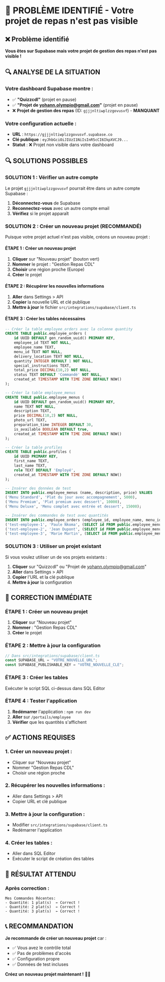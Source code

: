 # 🚨 PROBLÈME IDENTIFIÉ - Votre projet de repas n'est pas visible

## ❌ Problème identifié

**Vous êtes sur Supabase mais votre projet de gestion des repas n'est pas visible !**

## 🔍 ANALYSE DE LA SITUATION

### **Votre dashboard Supabase montre :**
- ✅ **"Quizzcdl"** (projet en pause)
- ✅ **"Projet de yohann.olympio@gmail.com"** (projet en pause)
- ❌ **Projet de gestion des repas** (ID: `gjjjnltiwplzzgovusvf`) - **MANQUANT**

### **Votre configuration actuelle :**
- **URL** : `https://gjjjnltiwplzzgovusvf.supabase.co`
- **Clé publique** : `eyJhbGciOiJIUzI1NiIsInR5cCI6IkpXVCJ9...`
- **Statut** : ❌ Projet non visible dans votre dashboard

## 🔍 SOLUTIONS POSSIBLES

### **SOLUTION 1 : Vérifier un autre compte**

Le projet `gjjjnltiwplzzgovusvf` pourrait être dans un autre compte Supabase :

1. **Déconnectez-vous** de Supabase
2. **Reconnectez-vous** avec un autre compte email
3. **Vérifiez** si le projet apparaît

### **SOLUTION 2 : Créer un nouveau projet (RECOMMANDÉ)**

Puisque votre projet actuel n'est pas visible, créons un nouveau projet :

#### **ÉTAPE 1 : Créer un nouveau projet**
1. **Cliquer** sur "Nouveau projet" (bouton vert)
2. **Nommer** le projet : "Gestion Repas CDL"
3. **Choisir** une région proche (Europe)
4. **Créer** le projet

#### **ÉTAPE 2 : Récupérer les nouvelles informations**
1. **Aller** dans Settings > API
2. **Copier** la nouvelle URL et clé publique
3. **Mettre à jour** le fichier `src/integrations/supabase/client.ts`

#### **ÉTAPE 3 : Créer les tables nécessaires**
```sql
-- Créer la table employee_orders avec la colonne quantity
CREATE TABLE public.employee_orders (
    id UUID DEFAULT gen_random_uuid() PRIMARY KEY,
    employee_id TEXT NOT NULL,
    employee_name TEXT,
    menu_id TEXT NOT NULL,
    delivery_location TEXT NOT NULL,
    quantity INTEGER DEFAULT 1 NOT NULL,
    special_instructions TEXT,
    total_price DECIMAL(10,2) NOT NULL,
    status TEXT DEFAULT 'Commandé' NOT NULL,
    created_at TIMESTAMP WITH TIME ZONE DEFAULT NOW()
);

-- Créer la table employee_menus
CREATE TABLE public.employee_menus (
    id UUID DEFAULT gen_random_uuid() PRIMARY KEY,
    name TEXT NOT NULL,
    description TEXT,
    price DECIMAL(10,2) NOT NULL,
    photo_url TEXT,
    preparation_time INTEGER DEFAULT 30,
    is_available BOOLEAN DEFAULT true,
    created_at TIMESTAMP WITH TIME ZONE DEFAULT NOW()
);

-- Créer la table profiles
CREATE TABLE public.profiles (
    id UUID PRIMARY KEY,
    first_name TEXT,
    last_name TEXT,
    role TEXT DEFAULT 'Employé',
    created_at TIMESTAMP WITH TIME ZONE DEFAULT NOW()
);

-- Insérer des données de test
INSERT INTO public.employee_menus (name, description, price) VALUES
('Menu Standard', 'Plat du jour avec accompagnement', 5000),
('Menu Premium', 'Plat premium avec dessert', 10000),
('Menu Deluxe', 'Menu complet avec entrée et dessert', 15000);

-- Insérer des commandes de test avec quantités
INSERT INTO public.employee_orders (employee_id, employee_name, menu_id, delivery_location, quantity, total_price, status) VALUES
('test-employee-1', 'Paule Nkoma', (SELECT id FROM public.employee_menus LIMIT 1), 'Bureau', 1, 5000, 'Commandé'),
('test-employee-2', 'Jean Dupont', (SELECT id FROM public.employee_menus LIMIT 1), 'Salle de pause', 2, 10000, 'Commandé'),
('test-employee-3', 'Marie Martin', (SELECT id FROM public.employee_menus LIMIT 1), 'Réception', 3, 15000, 'Commandé');
```

### **SOLUTION 3 : Utiliser un projet existant**

Si vous voulez utiliser un de vos projets existants :

1. **Cliquer** sur "Quizzcdl" ou "Projet de yohann.olympio@gmail.com"
2. **Aller** dans Settings > API
3. **Copier** l'URL et la clé publique
4. **Mettre à jour** la configuration

## 🔧 CORRECTION IMMÉDIATE

### **ÉTAPE 1 : Créer un nouveau projet**
1. **Cliquer** sur "Nouveau projet"
2. **Nommer** : "Gestion Repas CDL"
3. **Créer** le projet

### **ÉTAPE 2 : Mettre à jour la configuration**
```typescript
// Dans src/integrations/supabase/client.ts
const SUPABASE_URL = "VOTRE_NOUVELLE_URL";
const SUPABASE_PUBLISHABLE_KEY = "VOTRE_NOUVELLE_CLE";
```

### **ÉTAPE 3 : Créer les tables**
Exécuter le script SQL ci-dessus dans SQL Editor

### **ÉTAPE 4 : Tester l'application**
1. **Redémarrer** l'application : `npm run dev`
2. **Aller** sur `/portails/employee`
3. **Vérifier** que les quantités s'affichent

## ✅ ACTIONS REQUISES

### **1. Créer un nouveau projet :**
- Cliquer sur "Nouveau projet"
- Nommer "Gestion Repas CDL"
- Choisir une région proche

### **2. Récupérer les nouvelles informations :**
- Aller dans Settings > API
- Copier URL et clé publique

### **3. Mettre à jour la configuration :**
- Modifier `src/integrations/supabase/client.ts`
- Redémarrer l'application

### **4. Créer les tables :**
- Aller dans SQL Editor
- Exécuter le script de création des tables

## 🎯 RÉSULTAT ATTENDU

### **Après correction :**
```
Mes Commandes Récentes:
- Quantité: 1 plat(s)  ← Correct !
- Quantité: 2 plat(s)  ← Correct !
- Quantité: 3 plat(s)  ← Correct !
```

## 📞 RECOMMANDATION

**Je recommande de créer un nouveau projet** car :
- ✅ Vous avez le contrôle total
- ✅ Pas de problèmes d'accès
- ✅ Configuration propre
- ✅ Données de test incluses

**Créez un nouveau projet maintenant !** 🚀✅







